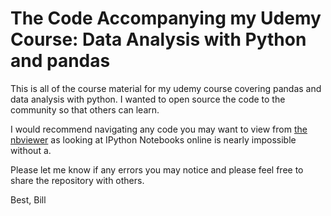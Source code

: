 # The Code Accompanying my Udemy Course: Data Analysis with Python and pandas


This is all of the course material for my udemy course covering pandas and data analysis with python. I wanted to open source the code to the community so that others can learn.

I would recommend navigating any code you may want to view from [the nbviewer](http://nbviewer.ipython.org/github/anabranch/data_analysis_with_python_and_pandas/tree/master/) as looking at IPython Notebooks online is nearly impossible without a.

Please let me know if any errors you may notice and please feel free to share the repository with others.

Best,
Bill